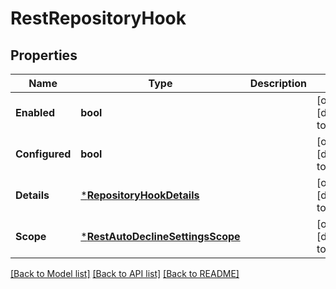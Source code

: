 # RestRepositoryHook

## Properties
Name | Type | Description | Notes
------------ | ------------- | ------------- | -------------
**Enabled** | **bool** |  | [optional] [default to null]
**Configured** | **bool** |  | [optional] [default to null]
**Details** | [***RepositoryHookDetails**](RepositoryHookDetails.md) |  | [optional] [default to null]
**Scope** | [***RestAutoDeclineSettingsScope**](RestAutoDeclineSettings_scope.md) |  | [optional] [default to null]

[[Back to Model list]](../README.md#documentation-for-models) [[Back to API list]](../README.md#documentation-for-api-endpoints) [[Back to README]](../README.md)

